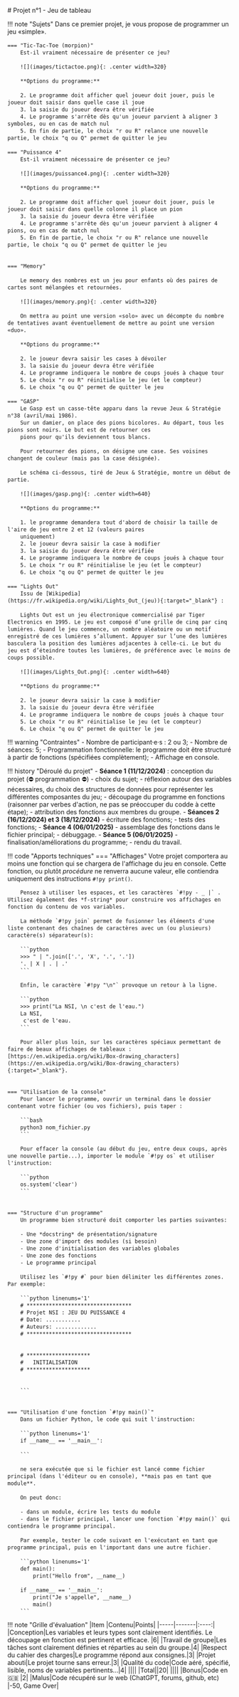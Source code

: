 # Projet n°1 - Jeu de tableau

!!! note "Sujets"
    Dans ce premier projet, je vous propose de programmer un jeu «simple».

    === "Tic-Tac-Toe (morpion)"
        Est-il vraiment nécessaire de présenter ce jeu?

        ![](images/tictactoe.png){: .center width=320} 

        **Options du programme:**

        2. Le programme doit afficher quel joueur doit jouer, puis le joueur doit saisir dans quelle case il joue
        3. la saisie du joueur devra être vérifiée
        4. Le programme s'arrête dès qu'un joueur parvient à aligner 3 symboles, ou en cas de match nul
        5. En fin de partie, le choix "r ou R" relance une nouvelle partie, le choix "q ou Q" permet de quitter le jeu

    === "Puissance 4"
        Est-il vraiment nécessaire de présenter ce jeu?

        ![](images/puissance4.png){: .center width=320} 

        **Options du programme:**

        2. Le programme doit afficher quel joueur doit jouer, puis le joueur doit saisir dans quelle colonne il place un pion
        3. la saisie du joueur devra être vérifiée
        4. Le programme s'arrête dès qu'un joueur parvient à aligner 4 pions, ou en cas de match nul
        5. En fin de partie, le choix "r ou R" relance une nouvelle partie, le choix "q ou Q" permet de quitter le jeu

        
    === "Memory"

        Le memory des nombres est un jeu pour enfants où des paires de cartes sont mélangées et retournées. 

        ![](images/memory.png){: .center width=320} 

        On mettra au point une version «solo» avec un décompte du nombre de tentatives avant éventuellement de mettre au point une version «duo».

        **Options du programme:**

        2. le joueur devra saisir les cases à dévoiler
        3. la saisie du joueur devra être vérifiée
        4. Le programme indiquera le nombre de coups joués à chaque tour
        5. Le choix "r ou R" réinitialise le jeu (et le compteur)
        6. Le choix "q ou Q" permet de quitter le jeu

    === "GASP"
        Le Gasp est un casse-tête apparu dans la revue Jeux & Stratégie n°38 (avril/mai 1986).
        Sur un damier, on place des pions bicolores. Au départ, tous les pions sont noirs. Le but est de retourner ces
        pions pour qu'ils deviennent tous blancs.

        Pour retourner des pions, on désigne une case. Ses voisines changent de couleur (mais pas la case désignée).

        Le schéma ci-dessous, tiré de Jeux & Stratégie, montre un début de partie.

        ![](images/gasp.png){: .center width=640} 

        **Options du programme:**

        1. le programme demandera tout d'abord de choisir la taille de l'aire de jeu entre 2 et 12 (valeurs paires
        uniquement)
        2. le joueur devra saisir la case à modifier
        3. la saisie du joueur devra être vérifiée
        4. Le programme indiquera le nombre de coups joués à chaque tour
        5. Le choix "r ou R" réinitialise le jeu (et le compteur)
        6. Le choix "q ou Q" permet de quitter le jeu

    === "Lights Out"
        Issu de [Wikipedia](https://fr.wikipedia.org/wiki/Lights_Out_(jeu)){:target="_blank"} :

        Lights Out est un jeu électronique commercialisé par Tiger Electronics en 1995. Le jeu est composé d’une grille de cinq par cinq lumières. Quand le jeu commence, un nombre aléatoire ou un motif enregistré de ces lumières s’allument. Appuyer sur l’une des lumières basculera la position des lumières adjacentes à celle-ci. Le but du jeu est d’éteindre toutes les lumières, de préférence avec le moins de coups possible.

        ![](images/Lights_Out.png){: .center width=640} 

        **Options du programme:**

        2. le joueur devra saisir la case à modifier
        3. la saisie du joueur devra être vérifiée
        4. Le programme indiquera le nombre de coups joués à chaque tour
        5. Le choix "r ou R" réinitialise le jeu (et le compteur)
        6. Le choix "q ou Q" permet de quitter le jeu

!!! warning "Contraintes"
    - Nombre de participant·e·s : 2 ou 3;
    - Nombre de séances: 5;
    - Programmation fonctionnelle: le programme doit être structuré à partir de fonctions (spécifiées complètement);
    - Affichage en console.


!!! history "Déroulé du projet"
    - **Séance 1 (11/12/2024)** : conception du projet (:no_entry: programmation :no_entry:)
        - choix du sujet;
        - réflexion autour des variables nécessaires, du choix des structures de données pour représenter les différentes composantes du jeu;
        - découpage du programme en fonctions (raisonner par verbes d'action, ne pas se préoccuper du codde à cette étape);
        - attribution des fonctions aux membres du groupe.
    - **Séances 2 (16/12/2024) et 3 (18/12/2024)**
        - écriture des fonctions;
        - tests des fonctions;
    - **Séance 4 (06/01/2025)**
        - assemblage des fonctions dans le fichier principal;
        - débuggage.
    - **Séance 5 (06/01/2025)**
        - finalisation/améliorations du programme;
        - rendu du travail.


!!! code "Apports techniques"
    === "Affichages"
        Votre projet comportera au moins une fonction qui se chargera de l'affichage du jeu en console. Cette fonction, ou plutôt *procédure* ne renverra aucune valeur, elle contiendra uniquement des instructions `#!py print()`.

        Pensez à utiliser les espaces, et les caractères `#!py - _ |` . Utilisez également des *f-string* pour construire vos affichages en fonction du contenu de vos variables.

        La méthode `#!py join` permet de fusionner les éléments d'une liste contenant des chaînes de caractères avec un (ou plusieurs) caractère(s) séparateur(s):

        ```python
        >>> " | ".join(['.', 'X', '.', '.'])
        '. | X | . | .'
        ```
        
        Enfin, le caractère `#!py "\n"` provoque un retour à la ligne.

        ```python
        >>> print("La NSI, \n c'est de l'eau.")
        La NSI, 
         c'est de l'eau.
        ```

        Pour aller plus loin, sur les caractères spéciaux permettant de faire de beaux affichages de tableaux : [https://en.wikipedia.org/wiki/Box-drawing_characters](https://en.wikipedia.org/wiki/Box-drawing_characters){:target="_blank"}.
        

    === "Utilisation de la console"
        Pour lancer le programme, ouvrir un terminal dans le dossier contenant votre fichier (ou vos fichiers), puis taper :

        ```bash
        python3 nom_fichier.py
        ```

        Pour effacer la console (au début du jeu, entre deux coups, après une nouvelle partie...), importer le module `#!py os` et utiliser l'instruction:

        ```python
        os.system('clear')
        ```
        

    === "Structure d'un programme"
        Un programme bien structuré doit comporter les parties suivantes:

        - Une *docstring* de présentation/signature
        - Une zone d'import des modules (si besoin)
        - Une zone d'initialisation des variables globales
        - Une zone des fonctions
        - Le programme principal

        Utilisez les `#!py #` pour bien délimiter les différentes zones. Par exemple:

        ```python linenums='1'
        # *********************************
        # Projet NSI : JEU DU PUISSANCE 4
        # Date: ...........
        # Auteurs: .............
        # *********************************


        # ********************
        #   INITIALISATION
        # ********************


        ```
        

    === "Utilisation d'une fonction `#!py main()`"
        Dans un fichier Python, le code qui suit l'instruction:

        ```python linenums='1'
        if __name__ == '__main__':
            
        ```
        
        ne sera exécutée que si le fichier est lancé comme fichier principal (dans l'éditeur ou en console), **mais pas en tant que module**.

        On peut donc:

        - dans un module, écrire les tests du module
        - dans le fichier principal, lancer une fonction `#!py main()` qui contiendra le programme principal.

        Par exemple, tester le code suivant en l'exécutant en tant que programme principal, puis en l'important dans une autre fichier.

        ```python linenums='1'
        def main():
            print("Hello from", __name__)

        if __name__ == '__main__':
            print("Je s'appelle", __name__)
            main()
        ```
        

!!! note "Grille d'évaluation"
    |Item |Contenu|Points|
    |-----|-------|:----:|
    |Conception|Les variables et leurs types sont clairement identifiés. Le découpage en fonction est pertinent et efficace. |6|
    |Travail de groupe|Les tâches sont clairement définies et réparties au sein du groupe.|4|
    |Respect du cahier des charges|Le programme répond aux consignes.|3|
    |Projet abouti|Le projet tourne sans erreur.|3|
    |Qualité du code|Code aéré, spécifié, lisible, noms de variables pertinents...|4|
    ||||
    |Total||20|
    ||||
    |Bonus|Code en :gb: |2|
    |Malus|Code récupéré sur le web (ChatGPT, forums, github, etc) |-50, Game Over|
